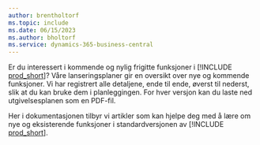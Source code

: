 ```yaml
---
author: brentholtorf
ms.topic: include
ms.date: 06/15/2023
ms.author: bholtorf
ms.service: dynamics-365-business-central
---
```

Er du interessert i kommende og nylig frigitte funksjoner i [!INCLUDE [prod_short](prod_short.md)]? Våre lanseringsplaner gir en oversikt over nye og kommende funksjoner. Vi har registrert alle detaljene, ende til ende, øverst til nederst, slik at du kan bruke dem i planleggingen. For hver versjon kan du laste ned utgivelsesplanen som en PDF-fil.

Her i dokumentasjonen tilbyr vi artikler som kan hjelpe deg med å lære om nye og eksisterende funksjoner i standardversjonen av [!INCLUDE [prod_short](prod_short.md)].